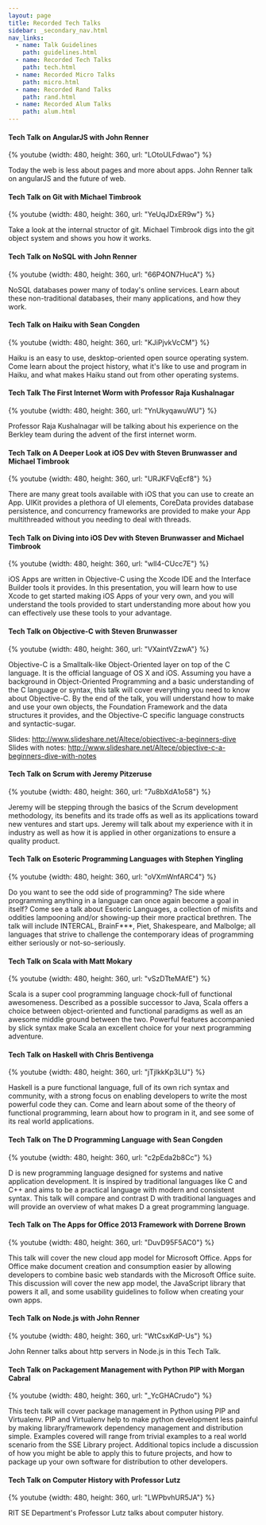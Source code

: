 ```yaml
---
layout: page
title: Recorded Tech Talks
sidebar: _secondary_nav.html
nav_links:
  - name: Talk Guidelines
    path: guidelines.html
  - name: Recorded Tech Talks
    path: tech.html
  - name: Recorded Micro Talks
    path: micro.html
  - name: Recorded Rand Talks
    path: rand.html
  - name: Recorded Alum Talks
    path: alum.html
---
```



#### Tech Talk on AngularJS with John Renner

{% youtube {width: 480, height: 360, url: "LOtoULFdwao"} %}

Today the web is less about pages and more about apps. John Renner talk on angularJS and the future of web.

#### Tech Talk on Git with Michael Timbrook

{% youtube {width: 480, height: 360, url: "YeUqJDxER9w"} %}

Take a look at the internal structor of git. Michael Timbrook digs into the git object system and shows you how it works.

#### Tech Talk on NoSQL with John Renner

{% youtube {width: 480, height: 360, url: "66P4ON7HucA"} %}

NoSQL databases power many of today's online services. Learn about these non-traditional databases, their many applications, and how they work.

#### Tech Talk on Haiku with Sean Congden

{% youtube {width: 480, height: 360, url: "KJiPjvkVcCM"} %}

Haiku is an easy to use, desktop-oriented open source operating system. Come learn about the project history, what it's like to use and program in Haiku, and what makes Haiku stand out from other operating systems.

#### Tech Talk The First Internet Worm with Professor Raja Kushalnagar

{% youtube {width: 480, height: 360, url: "YnUkyqawuWU"} %}

Professor Raja Kushalnagar will be talking about his experience on the Berkley team during the advent of the first internet worm.

#### Tech Talk on A Deeper Look at iOS Dev with Steven Brunwasser and Michael Timbrook

{% youtube {width: 480, height: 360, url: "URJKFVqEcf8"} %}

There are many great tools available with iOS that you can use to create an App. UIKit provides a plethora of UI elements, CoreData provides database persistence, and concurrency frameworks are provided to make your App multithreaded without you needing to deal with threads.

#### Tech Talk on Diving into iOS Dev with Steven Brunwasser and Michael Timbrook

{% youtube {width: 480, height: 360, url: "wlI4-CUcc7E"} %}

iOS Apps are written in Objective-C using the Xcode IDE and the Interface Builder tools it provides. In this presentation, you will learn how to use Xcode to get started making iOS Apps of your very own, and you will understand the tools provided to start understanding more about how you can effectively use these tools to your advantage.

#### Tech Talk on Objective-C with Steven Brunwasser

{% youtube {width: 480, height: 360, url: "VXaintVZzwA"} %}

Objective-C is a Smalltalk-like Object-Oriented layer on top of the C language. It is the official language of OS X and iOS. Assuming you have a background in Object-Oriented Programming and a basic understanding of the C language or syntax, this talk will cover everything you need to know about Objective-C. By the end of the talk, you will understand how to make and use your own objects, the Foundation Framework and the data structures it provides, and the Objective-C specific language constructs and syntactic-sugar.

Slides: http://www.slideshare.net/Altece/objectivec-a-beginners-dive <br>
Slides with notes: http://www.slideshare.net/Altece/objective-c-a-beginners-dive-with-notes

#### Tech Talk on Scrum with Jeremy Pitzeruse

{% youtube {width: 480, height: 360, url: "7u8bXdA1o58"} %}

Jeremy will be stepping through the basics of the Scrum development methodology, its benefits and its trade offs as well as its applications toward new ventures and start ups. Jeremy will talk about my experience with it in industry as well as how it is applied in other organizations to ensure a quality product.

#### Tech Talk on Esoteric Programming Languages with Stephen Yingling

{% youtube {width: 480, height: 360, url: "oVXmWnfARC4"} %}

Do you want to see the odd side of programming? The side where programming anything in a language can once again become a goal in itself? Come see a talk about Esoteric Languages, a collection of misfits and oddities lampooning and/or showing-up their more practical brethren. The talk will include INTERCAL, BrainF***, Piet, Shakespeare, and Malbolge; all languages that strive to challenge the contemporary ideas of programming either seriously or not-so-seriously.

#### Tech Talk on Scala with Matt Mokary

{% youtube {width: 480, height: 360, url: "vSzDTteMAfE"} %}

Scala is a super cool programming language chock-full of functional awesomeness.  Described as a possible successor to Java, Scala offers a choice between object-oriented and functional paradigms as well as an awesome middle ground between the two.  Powerful features accompanied by slick syntax make Scala an excellent choice for your next programming adventure.

#### Tech Talk on Haskell with Chris Bentivenga

{% youtube {width: 480, height: 360, url: "jTjlkkKp3LU"} %}

Haskell is a pure functional language, full of its own rich syntax and community, with a strong focus on enabling developers to write the most powerful code they can. Come and learn about some of the theory of functional programming, learn about how to program in it, and see some of its real world applications.

#### Tech Talk on The D Programming Language with Sean Congden

{% youtube {width: 480, height: 360, url: "c2pEda2b8Cc"} %}

D is new programming language designed for systems and native application development. It is inspired by traditional languages like C and C++ and aims to be a practical language with modern and consistent syntax. This talk will compare and contrast D with traditional languages and will provide an overview of what makes D a great programming language.

#### Tech Talk on The Apps for Office 2013 Framework with Dorrene Brown

{% youtube {width: 480, height: 360, url: "DuvD95F5AC0"} %}

This talk will cover the new cloud app model for Microsoft Office. Apps for Office make document creation and consumption easier by allowing developers to combine basic web standards with the Microsoft Office suite. This discussion will cover the new app model, the JavaScript library that powers it all, and some usability guidelines to follow when creating your own apps.

#### Tech Talk on Node.js with John Renner

{% youtube {width: 480, height: 360, url: "WtCsxKdP-Us"} %}

John Renner talks about http servers in Node.js in this Tech Talk.

#### Tech Talk on Packagement Management with Python PIP with Morgan Cabral

{% youtube {width: 480, height: 360, url: "_YcGHACrudo"} %}

This tech talk will cover package management in Python using PIP and Virtualenv. PIP and Virtualenv help to make python development less painful by making library/framework dependency management and distribution simple. Examples covered will range from trivial examples to a real world scenario from the SSE Library project. Additional topics include a discussion of how you might be able to apply this to future projects, and how to package up your own software for distribution to other developers.

#### Tech Talk on Computer History with Professor Lutz

{% youtube {width: 480, height: 360, url: "LWPbvhUR5JA"} %}

RIT SE Department's Professor Lutz talks about computer history.

